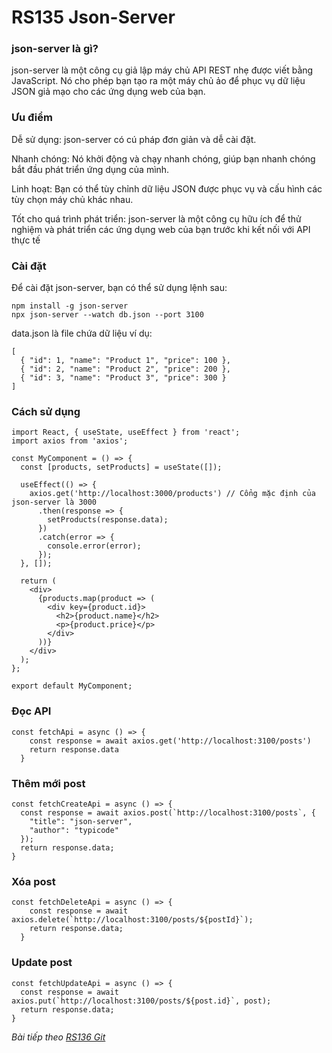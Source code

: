 # RS135 Json-Server

### json-server là gì?

json-server là một công cụ giả lập máy chủ API REST nhẹ được viết bằng JavaScript. Nó cho phép bạn tạo ra một máy chủ ảo để phục vụ dữ liệu JSON giả mạo cho các ứng dụng web của bạn.

### Ưu điểm

Dễ sử dụng: json-server có cú pháp đơn giản và dễ cài đặt.

Nhanh chóng: Nó khởi động và chạy nhanh chóng, giúp bạn nhanh chóng bắt đầu phát triển ứng dụng của mình.

Linh hoạt: Bạn có thể tùy chỉnh dữ liệu JSON được phục vụ và cấu hình các tùy chọn máy chủ khác nhau.

Tốt cho quá trình phát triển: json-server là một công cụ hữu ích để thử nghiệm và phát triển các ứng dụng web của bạn trước khi kết nối với API thực tế

### Cài đặt 

Để cài đặt json-server, bạn có thể sử dụng lệnh sau:

```
npm install -g json-server
npx json-server --watch db.json --port 3100
```

data.json là file chứa dữ liệu ví dụ:
```
[
  { "id": 1, "name": "Product 1", "price": 100 },
  { "id": 2, "name": "Product 2", "price": 200 },
  { "id": 3, "name": "Product 3", "price": 300 }
]
```

### Cách sử dụng

```
import React, { useState, useEffect } from 'react';
import axios from 'axios';

const MyComponent = () => {
  const [products, setProducts] = useState([]);

  useEffect(() => {
    axios.get('http://localhost:3000/products') // Cổng mặc định của json-server là 3000
      .then(response => {
        setProducts(response.data);
      })
      .catch(error => {
        console.error(error);
      });
  }, []);

  return (
    <div>
      {products.map(product => (
        <div key={product.id}>
          <h2>{product.name}</h2>
          <p>{product.price}</p>
        </div>
      ))}
    </div>
  );
};

export default MyComponent;

```

### Đọc API

```
const fetchApi = async () => {
    const response = await axios.get('http://localhost:3100/posts')
    return response.data
  }
```  

###  Thêm mới post

```
const fetchCreateApi = async () => {
  const response = await axios.post(`http://localhost:3100/posts`, {
    "title": "json-server",
    "author": "typicode"
  });
  return response.data;
}
```

### Xóa post

```
const fetchDeleteApi = async () => {
    const response = await axios.delete(`http://localhost:3100/posts/${postId}`);
    return response.data;
  }
```  

### Update post

```
const fetchUpdateApi = async () => {
  const response = await axios.put(`http://localhost:3100/posts/${post.id}`, post);
  return response.data;
}
```

*Bài tiếp theo [RS136 Git](/lesson/session/session_136_git.md)*